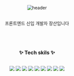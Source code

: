 <div align="center">

![header](https://capsule-render.vercel.app/api?type=waving&color=0:ffaa00,100:00e5ff&height=200&section=header&text=Welcome&desc=JangSan%20GitHub%20Profile&fontSize=70&fontColor=fff&descAlign=60&descAlignY=70)
 
  
  <br>
  프론트엔드 신입 개발자 장산입니다
  <br>

  <br>
  <br>
  <br>

### ✨ Tech skils ✨
  
  <br>
  
  <div>
    <img src="http://img.shields.io/badge/-JavaScript-F7DF1E?style=for-the-badge&logo=JavaScript&logoColor=white" />
    <img src="https://img.shields.io/badge/React-20232A?style=for-the-badge&logo=react&logoColor=61DAFB" />
    <img src="http://img.shields.io/badge/-HTML5-E34F26?style=for-the-badge&logo=HTML5&logoColor=white" />
    <img src="http://img.shields.io/badge/-CSS3-1572B6?style=for-the-badge&logo=CSS3&logoColor=white" />
    <img src="https://img.shields.io/badge/Typescript-3178C6?style=for-the-badge&logo=Typescript&logoColor=white">
    <img src="https://img.shields.io/badge/Redux-764ABC?style=for-the-badge&logo=Redux&logoColor=white">
    <img src="https://img.shields.io/badge/Recoil-673AB8?style=for-the-badge&logo=Recoil&logoColor=white">
    <img src="https://img.shields.io/badge/React Query-FF4154?style=for-the-badge&logo=React Query&logoColor=white">
    <img src="http://img.shields.io/badge/-GitHub Actions-2088FF?style=for-the-badge&logo=GitHub Actions&logoColor=white" />
  </div>
  




